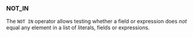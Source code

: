 <!--
This is generated by ESQL’s AbstractFunctionTestCase. Do no edit it. See ../README.md for how to regenerate it.
-->

### NOT_IN
The `NOT IN` operator allows testing whether a field or expression does *not* equal any element in a list of literals, fields or expressions.

